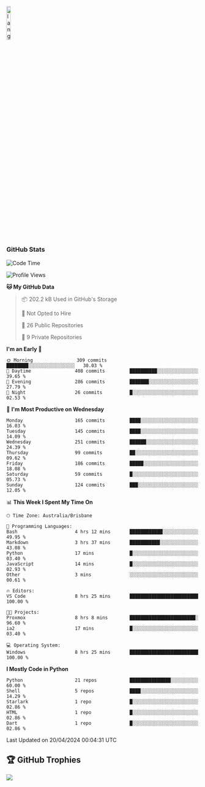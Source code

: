 <p align="left"><img width=15%" src="https://github.com/alansmathew/alansmathew/raw/master/lang.gif" alt="lang image here" /></p>

# <h3 align="left">GitHub Stats</h3>

<!--START_SECTION:waka-->
![Code Time](http://img.shields.io/badge/Code%20Time-371%20hrs%2057%20mins-blue)

![Profile Views](http://img.shields.io/badge/Profile%20Views-0-blue)

**🐱 My GitHub Data** 

> 📦 202.2 kB Used in GitHub's Storage 
 > 
> 🚫 Not Opted to Hire
 > 
> 📜 26 Public Repositories 
 > 
> 🔑 9 Private Repositories 
 > 
**I'm an Early 🐤** 

```text
🌞 Morning                309 commits         ████████░░░░░░░░░░░░░░░░░   30.03 % 
🌆 Daytime                408 commits         ██████████░░░░░░░░░░░░░░░   39.65 % 
🌃 Evening                286 commits         ███████░░░░░░░░░░░░░░░░░░   27.79 % 
🌙 Night                  26 commits          █░░░░░░░░░░░░░░░░░░░░░░░░   02.53 % 
```
📅 **I'm Most Productive on Wednesday** 

```text
Monday                   165 commits         ████░░░░░░░░░░░░░░░░░░░░░   16.03 % 
Tuesday                  145 commits         ████░░░░░░░░░░░░░░░░░░░░░   14.09 % 
Wednesday                251 commits         ██████░░░░░░░░░░░░░░░░░░░   24.39 % 
Thursday                 99 commits          ██░░░░░░░░░░░░░░░░░░░░░░░   09.62 % 
Friday                   186 commits         █████░░░░░░░░░░░░░░░░░░░░   18.08 % 
Saturday                 59 commits          █░░░░░░░░░░░░░░░░░░░░░░░░   05.73 % 
Sunday                   124 commits         ███░░░░░░░░░░░░░░░░░░░░░░   12.05 % 
```


📊 **This Week I Spent My Time On** 

```text
🕑︎ Time Zone: Australia/Brisbane

💬 Programming Languages: 
Bash                     4 hrs 12 mins       ████████████░░░░░░░░░░░░░   49.95 % 
Markdown                 3 hrs 37 mins       ███████████░░░░░░░░░░░░░░   43.08 % 
Python                   17 mins             █░░░░░░░░░░░░░░░░░░░░░░░░   03.40 % 
JavaScript               14 mins             █░░░░░░░░░░░░░░░░░░░░░░░░   02.93 % 
Other                    3 mins              ░░░░░░░░░░░░░░░░░░░░░░░░░   00.61 % 

🔥 Editors: 
VS Code                  8 hrs 25 mins       █████████████████████████   100.00 % 

🐱‍💻 Projects: 
Proxmox                  8 hrs 8 mins        ████████████████████████░   96.60 % 
ia2                      17 mins             █░░░░░░░░░░░░░░░░░░░░░░░░   03.40 % 

💻 Operating System: 
Windows                  8 hrs 25 mins       █████████████████████████   100.00 % 
```

**I Mostly Code in Python** 

```text
Python                   21 repos            ███████████████░░░░░░░░░░   60.00 % 
Shell                    5 repos             ████░░░░░░░░░░░░░░░░░░░░░   14.29 % 
Starlark                 1 repo              █░░░░░░░░░░░░░░░░░░░░░░░░   02.86 % 
HTML                     1 repo              █░░░░░░░░░░░░░░░░░░░░░░░░   02.86 % 
Dart                     1 repo              █░░░░░░░░░░░░░░░░░░░░░░░░   02.86 % 
```




 Last Updated on 20/04/2024 00:04:31 UTC
<!--END_SECTION:waka-->

## 🏆 GitHub Trophies

![](https://github-profile-trophy.vercel.app/?username=samh06&theme=discord&no-frame=true&no-bg=false&margin-w=4)
